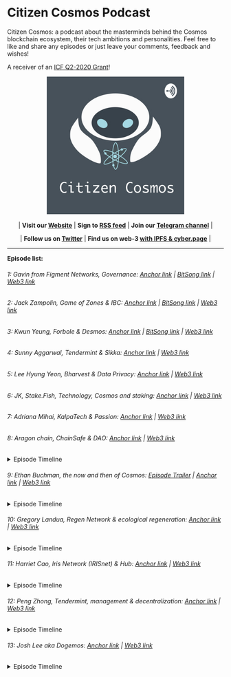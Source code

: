 # Citizen Cosmos Podcast

Citizen Cosmos: a podcast about the masterminds behind the Cosmos blockchain ecosystem, their tech ambitions and personalities. Feel free to like and share any episodes or just leave your comments, feedback and wishes!

A receiver of an [ICF Q2-2020 Grant](https://medium.com/@interchain_io/icf-q2-2020-funding-recipients-e5cbb326c23c)!

<div align="center">
 <img src="CitizenCosmosLogo.jpg" width="320" />
</div>

<div align="center">

| **Visit our [Website](https://www.citizencosmos.space/)** | **Sign to [RSS feed](https://anchor.fm/s/1e2d6720/podcast/rss)**  | **Join our [Telegram channel](https://t.me/citizen_cosmos)** |

| **Follow us on [Twitter](https://twitter.com/cosmos_voice)** | **Find us on web-3 [with IPFS & cyber.page](https://cyber.page/search/citizen%20cosmos)** |

</div>

<hr>

__Episode list:__

###### 1: Gavin from Figment Networks, Governance: [Anchor link](https://anchor.fm/citizencosmos/episodes/Gavin-from-Figment-Networks--Governance-ed5jm8) | [BitSong link](https://demo.bitsong.io/track/158) | [Web3 link](https://ipfs.io/ipfs/QmaKBaBnfqUkK789dtk2UWZzfTdti7DRYuapQz8CRWJFZh)

###### 2: Jack Zampolin, Game of Zones & IBC: [Anchor link](https://anchor.fm/citizencosmos/episodes/Jack-Zampolin--Game-of-Zones--IBC-ed5jul) | [BitSong link](https://demo.bitsong.io/track/159) | [Web3 link](https://ipfs.io/ipfs/QmefwgCNkRJ7qNG2aNPYDhfiN3QSm3w7auUoEYqNK6qLrM)

###### 3: Kwun Yeung, Forbole & Desmos: [Anchor link](https://anchor.fm/citizencosmos/episodes/Kwun-Yeung--Forbole--Desmos-edesno) | [BitSong link](https://demo.bitsong.io/track/160) | [Web3 link](https://ipfs.io/ipfs/QmXsUHhLCDo9aXqVMbGpVicoYw7Z98DEaC4525Kp9bG96v)

###### 4: Sunny Aggarwal, Tendermint & Sikka: [Anchor link](https://anchor.fm/citizencosmos/episodes/Sunny-Aggarwal--Tendermint--Sikka-edpmcj) | [Web3 link](https://ipfs.io/ipfs/QmPpZNj7BnxZX9DKaaXrFv12FTEg4xcTARhjJNmapLQwuV)

###### 5: Lee Hyung Yeon, Bharvest & Data Privacy: [Anchor link](https://anchor.fm/citizencosmos/episodes/Lee-Hyung-Yeon--Bharvest--Data-Privacy-ee1vus) | [Web3 link](https://ipfs.io/ipfs/QmPcMxcewrEeRbYH2zEkuqvCZZLgZJ2XQ9sZuRkqTVsxn7)

###### 6: JK, Stake.Fish, Technology, Cosmos and staking: [Anchor link](https://anchor.fm/citizencosmos/episodes/JK--Stake-Fish--tech-adoption-eee4cj) | [Web3 link](https://ipfs.io/ipfs/QmUFWJVKY1KftPLEWUdcS6451kGQsGsCS3YPMRPAjbDjrn)

###### 7: Adriana Mihai, KalpaTech & Passion: [Anchor link](https://anchor.fm/citizencosmos/episodes/Adriana-Mihai--KalpaTech--Passion-eemjns) | [Web3 link](https://ipfs.io/ipfs/QmRW8AgnviASCm2tiJ95LRbBiTypwTLp1Z9iP2sxpKFMau)

###### 8: Aragon chain, ChainSafe & DAO: [Anchor link](https://anchor.fm/citizencosmos/episodes/Aragon-chain--ChainSafe--DAO-ef1ohv) | [Web3 link](https://ipfs.io/ipfs/QmR7QhMymqSiNUJwd5zQyEZxR8qaB37Y7ashMdQEuYJzcZ)

 <details>
  <summary>Episode Timeline</summary>

    1.10: Getting started with Cosmos

    2.43: Chainsafe introduction

    5.05: How did you choose Cosmos

    15.50: The technical aspects of how Aragon works with Cosmos and Ethereum

    19.36: Aragon Court

    29.36: Ethermint as the Cosmos module

    31.12: How to build two communities around the project

    34.10: Aragon on other networks

    37.54: PoS maturity

    39.40: Personal motivation

    43.30: Jorge’s history of becoming a co-founder of Aragon

    46.35: Problems which can be solved by a DAO

    51.10: Inspirational projects using Aragon DAOs

  </details>
    
###### 9: Ethan Buchman, the now and then of Cosmos: [Episode Trailer](https://anchor.fm/citizencosmos/episodes/Ethan-Buchman-trailer-efekii) | [Anchor link](https://anchor.fm/citizencosmos/episodes/Ethan-Buchman--the-now-and-then-of-Cosmos-eff5vm) | [Web3 link](https://ipfs.io/ipfs/QmS9LfoQLdR76WhheWzJ4ch7NXm4m75amUNj4FtBQDmye3)

<details>
<summary>Episode Timeline</summary>

    1.38: How did you come up with the name for your validator?

    3.44: The story behind Cosmos

    10.32: The challenges of being a co-founder

    15.56: The day before fundraising starts

    17.44: The second donation round

    19.42: Foundation vs decentralization

    25.30: Using the community pool for investment

    28.14: Cosmos and a token for trading

    31.16: Differences between finance and money

    32.32: DeFi or DeFai =)

    34.32: Motivation during tough times

    37.39: Current personal concerns

    39.18: Favorite biological systems
    
    41.30: Algorithms and informal systems
    
    51.10: Founders influence on decentralized projects and its followers
    
    55.06: Visionary in a project
    
    1.03.52: Monetization or decentralized law, what should come first?

  </details>

###### 10: Gregory Landua, Regen Network & ecological regeneration: [Anchor link](https://anchor.fm/citizencosmos/episodes/Gregory-Landua--Regen-Network--ecological-regeneration-efv5cq) | [Web3 link](https://ipfs.io/ipfs/Qmc95KpVDtXeBJwkGZ8UbUCF1PzzyiCWjeqdq2iku3SVN8)

<details>
<summary>Episode Timeline</summary>

    1.03: What does regeneration mean?

    5.52: Regen network and it’s mission

    8.16: A go2market strategy

    9.10: Transform the game

    13.25: The value of resourses

    19.16: Probabilistic value and its calculation

    22.08: How many people do we need to change the consumption paradigm?

    26.08: How did you choose Cosmos? 

    33.20: Personal story and random ecology questions

    39.36: Growing Avocados

  </details>
  
###### 11: Harriet Cao, Iris Network (IRISnet) & Hub: [Anchor link](https://anchor.fm/citizencosmos/episodes/Harriet-Cao--IRIS-Network--Hub-egmcah) | [Web3 link](https://cyber.page/ipfs/QmPuNmR68Yxi84bpxp18MzRTtEJJQxi5gTdJJBxKhaeuPi)

<details>
<summary>Episode Timeline</summary>

    1.27: The history behind IRISnet

    4.16: Harriet's personal story 
    
    6.20: THe differences between corporate and decentralized working environments
    
    10.06: IRISnet as a non-profit organization 
    
    11.58: IRIShub
    
    15.50: Main differences between hubs
    
    19.06: AI
    
    22.26: IRIS Service Consortium Hub
    
    26.22: Use cases for IRIS-SDK
    
    29.58: The community pull of IRIShub
    
    32.26: Specifics of teh Pacific Asia region
    
    34.52: Government support of the blockchain industry
    
    36.51: A bit more of the personal story
    
    40.56: Inspiring blockchain projects

  </details>
  
###### 12: Peng Zhong, Tendermint, management & decentralization: [Anchor link](https://anchor.fm/citizencosmos/episodes/Peng-Zhong--Tendermint--management--decentralization-ehd4i0/a-a2qkqck) | [Web3 link](https://cyber.page/search/peng%20zhong)

<details>
<summary>Episode Timeline</summary>

    1.44: Becoming a CEO 
    
    3.50: Personal mission as a CEO 
    
    4.46: Photon
    
    7.20: A new secret tool
    
    8.40: Web developers and their role in web3 

    11.44: The most difficult part in a job of a CEO 

    15.34: Lifehacks 
    
    17.16: Personal story in the blockchain world 
    
    23.40: Decentralized twitter 
    
    26.56: UI and off-chain connections
    
    30.20: UI of the SDK 
    
    32.26: What will the future of development might look like 
    
    33.52: GPT-3
    
    35.48: Lunie 
    
    40.40: Interaction design 
    
    42.26: Hiring process and the perfect match
    
    44.24: Board of Directors
    
    46.24: Community of  a decentralized project
    
    50.10: Prism break 
    
    52.50: Exciting blockchain projects 

  </details>
  
###### 13: Josh Lee aka Dogemos: [Anchor link](https://anchor.fm/citizencosmos/episodes/Josh-Lee-aka-Dogemos-eicint) | [Web3 link](https://cyber.page/ipfs/QmNsPhc53DyviuQkYDca8tT9TANDUaXVG5fs9SGzedW4Xj)

<details>
<summary>Episode Timeline</summary>

    1.30: Role on the Tendermint team 
    
    3.02: Dogemos as a name  
    
    6.07: The story behind Tendermint
    
    9.02: The beauty of the technology behind Tendermint

    11.33: The best ways to start learning about Tendermint

    15.14: Work with the community 

    19.52: Tools to work with the community 

    26.56: Working with a technical team 

    29.04: Tricky Product Market Fit

    32.24: Keplr 

    37.10: Interoperability as a state of mind

    41.08: C-level specialists in decentralized projects and legal entities 

    42.26: Decentralization in a future World 

    44.44: Privacy in decentralized projects

    46.02: How to deal with a number of different opinions 

    49.48: Exciting projects in the blockchain space 

  </details>
